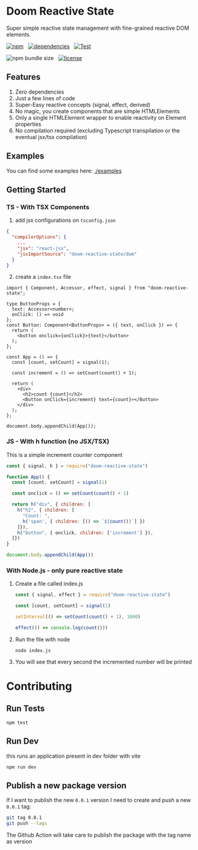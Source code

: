 # Doom Reactive State

Super simple reactive state management with fine-grained reactive DOM elements.

[![npm](https://img.shields.io/npm/v/doom-reactive-state?color=44CC11)](https://www.npmjs.com/package/doom-reactive-state)
&nbsp;
[![dependencies](https://img.shields.io/badge/dependencies-0-blue.svg?colorB=44CC11)](https://www.npmjs.com/package/doom-reactive-state?activeTab=dependencies)
&nbsp;
[![Test](https://github.com/AlessioCoser/doom-state-js/actions/workflows/test.yml/badge.svg)](https://github.com/AlessioCoser/doom-state-js/actions/workflows/test.yml)

![npm bundle size](https://img.shields.io/bundlephobia/minzip/doom-reactive-state)
&nbsp;
[![license](https://img.shields.io/badge/license-MIT-blue.svg?colorB=007EC6)](https://spdx.org/licenses/MIT)

## Features
1. Zero dependencies
2. Just a few lines of code
3. Super-Easy reactive concepts (signal, effect, derived)
4. No magic, you create components that are simple HTMLElements
5. Only a single HTMLElement wrapper to enable reactivity on Element properties
6. No compilation required (excluding Typescript transpilation or the eventual jsx/tsx compilation)

## Examples
You can find some examples here: [./examples](./examples)

## Getting Started

### TS - With TSX Components
1. add jsx configurations on `tsconfig.json`
```json
{
  "compilerOptions": {
    ...
    "jsx": "react-jsx",
    "jsxImportSource": "doom-reactive-state/dom"
  }
}
```
2. create a `index.tsx` file
```tsx
import { Component, Accessor, effect, signal } from "doom-reactive-state";

type ButtonProps = {
  text: Accessor<number>;
  onClick: () => void
};
const Button: Component<ButtonProps> = ({ text, onClick }) => {
  return (
    <button onclick={onClick}>{text}</button>
  );
};

const App = () => {
  const [count, setCount] = signal(1);

  const increment = () => setCount(count() + 1);

  return (
    <div>
      <h2>count {count}</h2>
      <Button onClick={increment} text={count}></Button>
    </div>
  );
};

document.body.appendChild(App());
```

### JS - With h function (no JSX/TSX)

This is a simple increment counter component
```javascript
const { signal, h } = require("doom-reactive-state")

function App() {
  const [count, setCount] = signal(1)

  const onclick = () => setCount(count() + 1)

  return h("div", { children: [
    h("h2", { children: [
      "Count: ",
      h('span', { children: [() => `${count()}`] })
    ]}),
    h("button", { onclick, children: ['increment'] }),
  ]})
}

document.body.appendChild(App())
```

### With Node.js - only pure reactive state

1. Create a file called index.js
    ```javascript
    const { signal, effect } = require("doom-reactive-state")

    const [count, setCount] = signal(1)

    setInterval(() => setCount(count() + 1), 1000)

    effect(() => console.log(count()))
    ```
2. Run the file with node
    ```
    node index.js
    ```
3. You will see that every second the incremented number will be printed

# Contributing

## Run Tests
```
npm test
```

## Run Dev
this runs an application present in dev folder with vite
```
npm run dev
```

## Publish a new package version
If I want to publish the new `0.0.1` version I need to create and push a new `0.0.1` tag:
```bash
git tag 0.0.1
git push --tags
```
The Github Action will take care to publish the package with the tag name as version